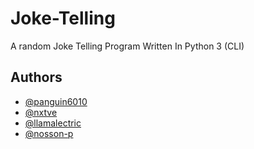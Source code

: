 # Joke-Telling
A random Joke Telling Program Written In Python 3  (CLI)

## Authors

- [@panguin6010](https://www.github.com/panguin6010)
- [@nxtve](https://www.github.com/nxtve)
- [@llamalectric](https://www.github.com/llamalectric)
- [@nosson-p](https://www.github.com/nosson-p)
